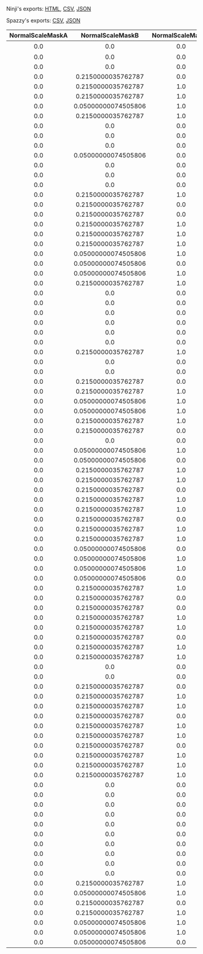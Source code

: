Ninji's exports: [HTML](https://wuffs.org/acnh/bcsv_150/html/ItemPlayerTopsForm.html), [CSV](https://wuffs.org/acnh/bcsv_150/csv/ItemPlayerTopsForm.csv), [JSON](https://wuffs.org/acnh/bcsv_150/json/ItemPlayerTopsForm.json)

Spazzy's exports: [CSV](https://github.com/McSpazzy/acnh-csv/blob/master/ItemPlayerTopsForm.csv), [JSON](https://github.com/McSpazzy/acnh-json/blob/master/ItemPlayerTopsForm.json)

| NormalScaleMaskA | NormalScaleMaskB | NormalScaleMaskG | NormalScaleMaskR | UniqueID | Label | Name | NpcResName | NpcSpResName | ResName | TorsoResName |
|:--:|:--:|:--:|:--:|:--:|:--:|:--:|:--:|:--:|:--:|:--:|
| 0.0 | 0.0 | 0.0 | 0.0 | 0 | 'None' | 'なし' | '' | '' | '' | '' | 
| 0.0 | 0.0 | 0.0 | 0.0 | 62 | 'NpcSpTopsSzaTshirtsL' | 'NpcSpTopsSzaTshirtsL' | '' | '' | 'NpcSpTopsSzaTshirtsL' | '' | 
| 0.0 | 0.0 | 0.0 | 0.0 | 63 | 'NpcSpBottomsRcmApronNS' | 'NpcSpBottomsRcmApronNS' | '' | '' | 'NpcSpBottomsRcmApronNS' | '' | 
| 0.0 | 0.2150000035762787 | 0.0 | 1.0 | 64 | 'PlayerTopsOnepieceSalopetteN' | 'PlayerTopsOnepieceSalopetteN' | 'OnepieceN' | 'OnepieceN' | 'PlayerTopsOnepieceSalopetteN' | 'FtrTorsoTopsPants' | 
| 0.0 | 0.2150000035762787 | 1.0 | 1.0 | 65 | 'PlayerTopsOnepieceSalopetteH' | 'PlayerTopsOnepieceSalopetteH' | 'OnepieceH' | 'OnepieceH' | 'PlayerTopsOnepieceSalopetteH' | 'FtrTorsoTopsPants' | 
| 0.0 | 0.2150000035762787 | 1.0 | 1.0 | 66 | 'PlayerTopsOnepieceSalopetteL' | 'PlayerTopsOnepieceSalopetteL' | 'OnepieceL' | 'OnepieceL' | 'PlayerTopsOnepieceSalopetteL' | 'FtrTorsoTopsPants' | 
| 0.0 | 0.05000000074505806 | 1.0 | 0.0 | 67 | 'PlayerTopsTopPuffH' | 'PlayerTopsTopPuffH' | 'TshirtsH' | 'TshirtsH' | 'PlayerTopsTopPuffH' | 'FtrTorsoTops' | 
| 0.0 | 0.2150000035762787 | 1.0 | 1.0 | 68 | 'PlayerTopsOnepieceAlinemydesign3dsL' | 'PlayerTopsOnepieceAlinemydesign3dsL' | 'OnepieceL' | 'OnepieceL' | 'PlayerTopsOnepieceAlinemydesign3dsL' | 'FtrTorsoTops' | 
| 0.0 | 0.0 | 0.0 | 0.0 | 69 | 'NpcSpTopsRcoTshirtsL' | 'NpcSpTopsRcoTshirtsL' | '' | '' | 'NpcSpTopsRcoTshirtsL' | '' | 
| 0.0 | 0.0 | 0.0 | 0.0 | 70 | 'NpcSpTopsRcmOuterL' | 'NpcSpTopsRcmOuterL' | '' | '' | 'NpcSpTopsRcmOuterL' | '' | 
| 0.0 | 0.0 | 0.0 | 0.0 | 71 | 'NpcSpTopsRcmYshirtsH' | 'NpcSpTopsRcmYshirtsH' | '' | '' | 'NpcSpTopsRcmYshirtsH' | '' | 
| 0.0 | 0.05000000074505806 | 0.0 | 0.0 | 72 | 'PlayerTopsTopYshirtsmydesignN' | 'PlayerTopsTopYshirtsmydesignN' | 'TshirtsmydesignN' | 'TshirtsN' | 'PlayerTopsTopYshirtsmydesignN' | 'FtrTorsoTops' | 
| 0.0 | 0.0 | 0.0 | 0.0 | 73 | 'NpcSpTopsRcmYshirtsapronH' | 'NpcSpTopsRcmYshirtsapronH' | '' | '' | 'NpcSpTopsRcmYshirtsapronH' | '' | 
| 0.0 | 0.0 | 0.0 | 0.0 | 74 | 'NpcSpTopsSzaYshirtsH' | 'NpcSpTopsSzaYshirtsH' | '' | '' | 'NpcSpTopsSzaYshirtsH' | '' | 
| 0.0 | 0.0 | 0.0 | 0.0 | 75 | 'NpcSpTopsSzaOuterL' | 'NpcSpTopsSzaOuterL' | '' | '' | 'NpcSpTopsSzaOuterL' | '' | 
| 0.0 | 0.2150000035762787 | 1.0 | 1.0 | 76 | 'PlayerTopsOnepieceKimonomydesignL' | 'PlayerTopsOnepieceKimonomydesignL' | 'OnepiecemydesignL' | 'OnepieceL' | 'PlayerTopsOnepieceKimonomydesignL' | 'FtrTorsoTops' | 
| 0.0 | 0.2150000035762787 | 0.0 | 1.0 | 78 | 'PlayerTopsOnepieceRibmydesignN' | 'PlayerTopsOnepieceRibmydesignN' | 'OnepiecemydesignN' | 'OnepieceN' | 'PlayerTopsOnepieceRibmydesignN' | 'FtrTorsoTops' | 
| 0.0 | 0.2150000035762787 | 0.0 | 1.0 | 79 | 'PlayerTopsOnepieceBoxmydesignN' | 'PlayerTopsOnepieceBoxmydesignN' | 'OnepiecemydesignN' | 'OnepieceN' | 'PlayerTopsOnepieceBoxmydesignN' | 'FtrTorsoTops' | 
| 0.0 | 0.2150000035762787 | 1.0 | 1.0 | 80 | 'PlayerTopsOnepieceDressmydesignL' | 'PlayerTopsOnepieceDressmydesignL' | 'OnepiecemydesignL' | 'OnepieceL' | 'PlayerTopsOnepieceDressmydesignL' | 'FtrTorsoTops' | 
| 0.0 | 0.2150000035762787 | 1.0 | 1.0 | 81 | 'PlayerTopsOnepieceBalloonmydesignH' | 'PlayerTopsOnepieceBalloonmydesignH' | 'OnepiecemydesignH' | 'OnepieceH' | 'PlayerTopsOnepieceBalloonmydesignH' | 'FtrTorsoTops' | 
| 0.0 | 0.2150000035762787 | 1.0 | 1.0 | 82 | 'PlayerTopsTopCoatmydesignL' | 'PlayerTopsTopCoatmydesignL' | 'OnepiecemydesignL' | 'OnepieceL' | 'PlayerTopsTopCoatmydesignL' | 'FtrTorsoTops' | 
| 0.0 | 0.05000000074505806 | 1.0 | 0.0 | 83 | 'PlayerTopsTopTshirtsmydesignH' | 'PlayerTopsTopTshirtsmydesignH' | 'TshirtsmydesignH' | 'TshirtsH' | 'PlayerTopsTopTshirtsmydesignH' | 'FtrTorsoTops' | 
| 0.0 | 0.05000000074505806 | 0.0 | 0.0 | 85 | 'PlayerTopsTopTshirtsmydesignN' | 'PlayerTopsTopTshirtsmydesignN' | 'TshirtsmydesignN' | 'TshirtsN' | 'PlayerTopsTopTshirtsmydesignN' | 'FtrTorsoTops' | 
| 0.0 | 0.05000000074505806 | 1.0 | 0.0 | 87 | 'PlayerTopsTopOutermydesignL' | 'PlayerTopsTopOutermydesignL' | 'TshirtsmydesignL' | 'TshirtsL' | 'PlayerTopsTopOutermydesignL' | 'FtrTorsoTops' | 
| 0.0 | 0.2150000035762787 | 1.0 | 1.0 | 88 | 'PlayerTopsOnepieceRobeL' | 'PlayerTopsOnepieceRobeL' | 'OnepieceL' | 'OnepieceL' | 'PlayerTopsOnepieceRobeL' | 'FtrTorsoTops' | 
| 0.0 | 0.0 | 0.0 | 0.0 | 95 | 'NpcSpTopsXctTshirtsN' | 'NpcSpTopsXctTshirtsN' | '' | '' | 'NpcSpTopsXctTshirtsN' | '' | 
| 0.0 | 0.0 | 0.0 | 0.0 | 97 | 'NpcSpBottomsFoxApronNS' | 'NpcSpBottomsFoxApronNS' | '' | '' | 'NpcSpBottomsFoxApronNS' | '' | 
| 0.0 | 0.0 | 0.0 | 0.0 | 98 | 'NpcSpTopsAlwOnepieceN' | 'NpcSpTopsAlwOnepieceN' | '' | '' | 'NpcSpTopsAlwOnepieceN' | '' | 
| 0.0 | 0.0 | 0.0 | 0.0 | 99 | 'NpcSpTopsAlpOnepieceN' | 'NpcSpTopsAlpOnepieceN' | '' | '' | 'NpcSpTopsAlpOnepieceN' | '' | 
| 0.0 | 0.0 | 0.0 | 0.0 | 101 | 'NpcSpTopsAlwOnepieceDressN' | 'NpcSpTopsAlwOnepieceDressN' | '' | '' | 'NpcSpTopsAlwOnepieceDressN' | '' | 
| 0.0 | 0.0 | 0.0 | 0.0 | 102 | 'NpcSpTopsAlpTshirtsL' | 'NpcSpTopsAlpTshirtsL' | '' | '' | 'NpcSpTopsAlpTshirtsL' | '' | 
| 0.0 | 0.2150000035762787 | 1.0 | 1.0 | 108 | 'PlayerTopsMarinesuitNormalL' | 'PlayerTopsMarinesuitNormalL' | 'OnepieceL' | 'OnepieceL' | 'PlayerTopsMarinesuitNormalL' | 'FtrTorsoTopsPants' | 
| 0.0 | 0.0 | 0.0 | 0.0 | 109 | 'NpcSpBottomsFoxPantsWide' | 'NpcSpBottomsFoxPantsWide' | '' | '' | 'NpcSpBottomsFoxPantsWide' | '' | 
| 0.0 | 0.0 | 0.0 | 0.0 | 110 | 'NpcSpTopsFoxOuterL' | 'NpcSpTopsFoxOuterL' | '' | '' | 'NpcSpTopsFoxOuterL' | '' | 
| 0.0 | 0.2150000035762787 | 0.0 | 1.0 | 111 | 'PlayerTopsMarinesuitNormalN' | 'PlayerTopsMarinesuitNormalN' | 'OnepieceN' | 'OnepieceN' | 'PlayerTopsMarinesuitNormalN' | 'FtrTorsoTopsPants' | 
| 0.0 | 0.2150000035762787 | 1.0 | 1.0 | 112 | 'PlayerTopsMarinesuitNormalH' | 'PlayerTopsMarinesuitNormalH' | 'OnepieceH' | 'OnepieceH' | 'PlayerTopsMarinesuitNormalH' | 'FtrTorsoTopsPants' | 
| 0.0 | 0.05000000074505806 | 1.0 | 0.0 | 1 | 'PlayerTopsTopTshirtsH' | 'PlayerTopsTopTshirtsH' | 'TshirtsH' | 'TshirtsH' | 'PlayerTopsTopTshirtsH' | 'FtrTorsoTops' | 
| 0.0 | 0.05000000074505806 | 1.0 | 0.0 | 2 | 'PlayerTopsTopOuterL' | 'PlayerTopsTopOuterL' | 'TshirtsL' | 'TshirtsL' | 'PlayerTopsTopOuterL' | 'FtrTorsoTops' | 
| 0.0 | 0.2150000035762787 | 1.0 | 1.0 | 3 | 'PlayerTopsTopCoatL' | 'PlayerTopsTopCoatL' | 'OnepieceL' | 'OnepieceL' | 'PlayerTopsTopCoatL' | 'FtrTorsoTops' | 
| 0.0 | 0.2150000035762787 | 0.0 | 1.0 | 4 | 'PlayerTopsOnepieceBalloonN' | 'PlayerTopsOnepieceBalloonN' | 'OnepieceN' | 'OnepieceN' | 'PlayerTopsOnepieceBalloonN' | 'FtrTorsoTops' | 
| 0.0 | 0.0 | 0.0 | 1.0 | 7 | 'PlayerBottomsPantsNormal' | 'PlayerBottomsPantsNormal' | '' | 'PantsNormal' | 'PlayerBottomsPantsNormal' | 'FtrTorsoBottomsPants' | 
| 0.0 | 0.05000000074505806 | 1.0 | 0.0 | 8 | 'PlayerTopsTopTshirtsL' | 'PlayerTopsTopTshirtsL' | 'TshirtsL' | 'TshirtsL' | 'PlayerTopsTopTshirtsL' | 'FtrTorsoTops' | 
| 0.0 | 0.05000000074505806 | 0.0 | 0.0 | 9 | 'PlayerTopsTopTshirtsN' | 'PlayerTopsTopTshirtsN' | 'TshirtsN' | 'TshirtsN' | 'PlayerTopsTopTshirtsN' | 'FtrTorsoTops' | 
| 0.0 | 0.2150000035762787 | 1.0 | 1.0 | 10 | 'PlayerTopsOnepieceBalloonH' | 'PlayerTopsOnepieceBalloonH' | 'OnepieceH' | 'OnepieceH' | 'PlayerTopsOnepieceBalloonH' | 'FtrTorsoTops' | 
| 0.0 | 0.2150000035762787 | 1.0 | 1.0 | 11 | 'PlayerTopsOnepieceBalloonL' | 'PlayerTopsOnepieceBalloonL' | 'OnepieceL' | 'OnepieceL' | 'PlayerTopsOnepieceBalloonL' | 'FtrTorsoTops' | 
| 0.0 | 0.2150000035762787 | 0.0 | 1.0 | 12 | 'PlayerTopsOnepieceAlineN' | 'PlayerTopsOnepieceAlineN' | 'OnepieceN' | 'OnepieceN' | 'PlayerTopsOnepieceAlineN' | 'FtrTorsoTops' | 
| 0.0 | 0.2150000035762787 | 1.0 | 1.0 | 13 | 'PlayerTopsOnepieceAlineH' | 'PlayerTopsOnepieceAlineH' | 'OnepieceH' | 'OnepieceH' | 'PlayerTopsOnepieceAlineH' | 'FtrTorsoTops' | 
| 0.0 | 0.2150000035762787 | 1.0 | 1.0 | 14 | 'PlayerTopsOnepieceAlineL' | 'PlayerTopsOnepieceAlineL' | 'OnepieceL' | 'OnepieceL' | 'PlayerTopsOnepieceAlineL' | 'FtrTorsoTops' | 
| 0.0 | 0.2150000035762787 | 0.0 | 1.0 | 15 | 'PlayerTopsOnepieceBoxN' | 'PlayerTopsOnepieceBoxN' | 'OnepieceN' | 'OnepieceN' | 'PlayerTopsOnepieceBoxN' | 'FtrTorsoTops' | 
| 0.0 | 0.2150000035762787 | 1.0 | 1.0 | 16 | 'PlayerTopsOnepieceBoxH' | 'PlayerTopsOnepieceBoxH' | 'OnepieceH' | 'OnepieceH' | 'PlayerTopsOnepieceBoxH' | 'FtrTorsoTops' | 
| 0.0 | 0.2150000035762787 | 1.0 | 1.0 | 17 | 'PlayerTopsOnepieceBoxL' | 'PlayerTopsOnepieceBoxL' | 'OnepieceL' | 'OnepieceL' | 'PlayerTopsOnepieceBoxL' | 'FtrTorsoTops' | 
| 0.0 | 0.05000000074505806 | 0.0 | 0.0 | 18 | 'PlayerTopsTopOuterN' | 'PlayerTopsTopOuterN' | 'TshirtsN' | 'TshirtsN' | 'PlayerTopsTopOuterN' | 'FtrTorsoTops' | 
| 0.0 | 0.05000000074505806 | 1.0 | 0.0 | 20 | 'PlayerTopsTopYshirtsL' | 'PlayerTopsTopYshirtsL' | 'TshirtsL' | 'TshirtsL' | 'PlayerTopsTopYshirtsL' | 'FtrTorsoTops' | 
| 0.0 | 0.05000000074505806 | 1.0 | 0.0 | 21 | 'PlayerTopsTopYshirtsH' | 'PlayerTopsTopYshirtsH' | 'TshirtsH' | 'TshirtsH' | 'PlayerTopsTopYshirtsH' | 'FtrTorsoTops' | 
| 0.0 | 0.05000000074505806 | 0.0 | 0.0 | 22 | 'PlayerTopsTopYshirtsN' | 'PlayerTopsTopYshirtsN' | 'TshirtsN' | 'TshirtsN' | 'PlayerTopsTopYshirtsN' | 'FtrTorsoTops' | 
| 0.0 | 0.2150000035762787 | 1.0 | 1.0 | 26 | 'PlayerTopsTopCoatH' | 'PlayerTopsTopCoatH' | 'OnepieceH' | 'OnepieceH' | 'PlayerTopsTopCoatH' | 'FtrTorsoTops' | 
| 0.0 | 0.2150000035762787 | 0.0 | 1.0 | 27 | 'PlayerTopsTopCoatN' | 'PlayerTopsTopCoatN' | 'OnepieceN' | 'OnepieceN' | 'PlayerTopsTopCoatN' | 'FtrTorsoTops' | 
| 0.0 | 0.2150000035762787 | 0.0 | 1.0 | 28 | 'PlayerTopsOnepieceRibN' | 'PlayerTopsOnepieceRibN' | 'OnepieceN' | 'OnepieceN' | 'PlayerTopsOnepieceRibN' | 'FtrTorsoTops' | 
| 0.0 | 0.2150000035762787 | 1.0 | 1.0 | 29 | 'PlayerTopsOnepieceRibH' | 'PlayerTopsOnepieceRibH' | 'OnepieceH' | 'OnepieceH' | 'PlayerTopsOnepieceRibH' | 'FtrTorsoTops' | 
| 0.0 | 0.2150000035762787 | 1.0 | 1.0 | 30 | 'PlayerTopsOnepieceRibL' | 'PlayerTopsOnepieceRibL' | 'OnepieceL' | 'OnepieceL' | 'PlayerTopsOnepieceRibL' | 'FtrTorsoTops' | 
| 0.0 | 0.2150000035762787 | 0.0 | 1.0 | 33 | 'PlayerTopsOnepieceDressN' | 'PlayerTopsOnepieceDressN' | 'OnepieceN' | 'OnepieceN' | 'PlayerTopsOnepieceDressN' | 'FtrTorsoTops' | 
| 0.0 | 0.2150000035762787 | 1.0 | 1.0 | 34 | 'PlayerTopsOnepieceDressH' | 'PlayerTopsOnepieceDressH' | 'OnepieceH' | 'OnepieceH' | 'PlayerTopsOnepieceDressH' | 'FtrTorsoTops' | 
| 0.0 | 0.2150000035762787 | 1.0 | 1.0 | 35 | 'PlayerTopsOnepieceDressL' | 'PlayerTopsOnepieceDressL' | 'OnepieceL' | 'OnepieceL' | 'PlayerTopsOnepieceDressL' | 'FtrTorsoTops' | 
| 0.0 | 0.0 | 0.0 | 1.0 | 36 | 'PlayerBottomsSkirtAline' | 'PlayerBottomsSkirtAline' | '' | 'SkirtAline' | 'PlayerBottomsSkirtAline' | 'FtrTorsoBottoms' | 
| 0.0 | 0.0 | 0.0 | 1.0 | 38 | 'PlayerBottomsPantsWide' | 'PlayerBottomsPantsWide' | '' | 'PantsWide' | 'PlayerBottomsPantsWide' | 'FtrTorsoBottomsPants' | 
| 0.0 | 0.2150000035762787 | 0.0 | 1.0 | 39 | 'PlayerTopsOnepieceOverallN' | 'PlayerTopsOnepieceOverallN' | 'OnepieceN' | 'OnepieceN' | 'PlayerTopsOnepieceOverallN' | 'FtrTorsoTopsPants' | 
| 0.0 | 0.2150000035762787 | 1.0 | 1.0 | 40 | 'PlayerTopsOnepieceOverallH' | 'PlayerTopsOnepieceOverallH' | 'OnepieceH' | 'OnepieceH' | 'PlayerTopsOnepieceOverallH' | 'FtrTorsoTopsPants' | 
| 0.0 | 0.2150000035762787 | 1.0 | 1.0 | 41 | 'PlayerTopsOnepieceOverallL' | 'PlayerTopsOnepieceOverallL' | 'OnepieceL' | 'OnepieceL' | 'PlayerTopsOnepieceOverallL' | 'FtrTorsoTopsPants' | 
| 0.0 | 0.2150000035762787 | 0.0 | 1.0 | 42 | 'PlayerTopsOnepieceAlongN' | 'PlayerTopsOnepieceAlongN' | 'OnepieceN' | 'OnepieceN' | 'PlayerTopsOnepieceAlongN' | 'FtrTorsoTops' | 
| 0.0 | 0.2150000035762787 | 1.0 | 1.0 | 43 | 'PlayerTopsOnepieceAlongH' | 'PlayerTopsOnepieceAlongH' | 'OnepieceH' | 'OnepieceH' | 'PlayerTopsOnepieceAlongH' | 'FtrTorsoTops' | 
| 0.0 | 0.2150000035762787 | 1.0 | 1.0 | 44 | 'PlayerTopsOnepieceAlongL' | 'PlayerTopsOnepieceAlongL' | 'OnepieceL' | 'OnepieceL' | 'PlayerTopsOnepieceAlongL' | 'FtrTorsoTops' | 
| 0.0 | 0.2150000035762787 | 0.0 | 1.0 | 45 | 'PlayerTopsOnepieceBlongN' | 'PlayerTopsOnepieceBlongN' | 'OnepieceN' | 'OnepieceN' | 'PlayerTopsOnepieceBlongN' | 'FtrTorsoTops' | 
| 0.0 | 0.2150000035762787 | 1.0 | 1.0 | 46 | 'PlayerTopsOnepieceBlongH' | 'PlayerTopsOnepieceBlongH' | 'OnepieceH' | 'OnepieceH' | 'PlayerTopsOnepieceBlongH' | 'FtrTorsoTops' | 
| 0.0 | 0.2150000035762787 | 1.0 | 1.0 | 47 | 'PlayerTopsOnepieceBlongL' | 'PlayerTopsOnepieceBlongL' | 'OnepieceL' | 'OnepieceL' | 'PlayerTopsOnepieceBlongL' | 'FtrTorsoTops' | 
| 0.0 | 0.2150000035762787 | 1.0 | 1.0 | 48 | 'PlayerTopsOnepieceKimonoL' | 'PlayerTopsOnepieceKimonoL' | 'OnepieceL' | 'OnepieceL' | 'PlayerTopsOnepieceKimonoL' | 'FtrTorsoTops' | 
| 0.0 | 0.0 | 0.0 | 1.0 | 49 | 'PlayerBottomsSkirtBox' | 'PlayerBottomsSkirtBox' | '' | 'SkirtBox' | 'PlayerBottomsSkirtBox' | 'FtrTorsoBottoms' | 
| 0.0 | 0.0 | 0.0 | 1.0 | 50 | 'PlayerBottomsSkirtLong' | 'PlayerBottomsSkirtLong' | '' | 'SkirtLong' | 'PlayerBottomsSkirtLong' | 'FtrTorsoBottoms' | 
| 0.0 | 0.0 | 0.0 | 1.0 | 51 | 'PlayerBottomsPantsHalf' | 'PlayerBottomsPantsHalf' | '' | 'PantsHalf' | 'PlayerBottomsPantsHalf' | 'FtrTorsoBottomsPants' | 
| 0.0 | 0.0 | 0.0 | 1.0 | 52 | 'PlayerBottomsPantsHot' | 'PlayerBottomsPantsHot' | '' | 'PantsHot' | 'PlayerBottomsPantsHot' | 'FtrTorsoBottomsPants' | 
| 0.0 | 0.0 | 0.0 | 0.0 | 53 | 'NpcSpTopsRcoYshirtsH' | 'NpcSpTopsRcoYshirtsH' | '' | '' | 'NpcSpTopsRcoYshirtsH' | '' | 
| 0.0 | 0.0 | 0.0 | 0.0 | 54 | 'NpcSpBottomsRcoPantsHalf' | 'NpcSpBottomsRcoPantsHalf' | '' | '' | 'NpcSpBottomsRcoPantsHalf' | '' | 
| 0.0 | 0.0 | 0.0 | 0.0 | 55 | 'NpcSpTopsSzaTshirtsH' | 'NpcSpTopsSzaTshirtsH' | '' | '' | 'NpcSpTopsSzaTshirtsH' | '' | 
| 0.0 | 0.0 | 0.0 | 0.0 | 56 | 'NpcSpBottomsSzaSkirtBox' | 'NpcSpBottomsSzaSkirtBox' | '' | '' | 'NpcSpBottomsSzaSkirtBox' | '' | 
| 0.0 | 0.0 | 0.0 | 0.0 | 57 | 'NpcSpBottomsRcoPantsNormal' | 'NpcSpBottomsRcoPantsNormal' | '' | '' | 'NpcSpBottomsRcoPantsNormal' | '' | 
| 0.0 | 0.0 | 0.0 | 0.0 | 58 | 'NpcSpTopsRcoOuterL' | 'NpcSpTopsRcoOuterL' | '' | '' | 'NpcSpTopsRcoOuterL' | '' | 
| 0.0 | 0.2150000035762787 | 1.0 | 1.0 | 59 | 'PlayerTopsOnepieceAlinemydesignH' | 'PlayerTopsOnepieceAlinemydesignH' | 'OnepiecemydesignH' | 'OnepieceH' | 'PlayerTopsOnepieceAlinemydesignH' | 'FtrTorsoTops' | 
| 0.0 | 0.05000000074505806 | 1.0 | 0.0 | 60 | 'PlayerTopsTopYshirtsmydesignL' | 'PlayerTopsTopYshirtsmydesignL' | 'TshirtsmydesignL' | 'TshirtsL' | 'PlayerTopsTopYshirtsmydesignL' | 'FtrTorsoTops' | 
| 0.0 | 0.2150000035762787 | 0.0 | 1.0 | 90 | 'PlayerTopsOnepieceAlinemydesign3dsN' | 'PlayerTopsOnepieceAlinemydesign3dsN' | 'OnepieceN' | 'OnepieceN' | 'PlayerTopsOnepieceAlinemydesign3dsN' | 'FtrTorsoTops' | 
| 0.0 | 0.2150000035762787 | 1.0 | 1.0 | 89 | 'PlayerTopsOnepieceAlinemydesign3dsH' | 'PlayerTopsOnepieceAlinemydesign3dsH' | 'OnepieceH' | 'OnepieceH' | 'PlayerTopsOnepieceAlinemydesign3dsH' | 'FtrTorsoTops' | 
| 0.0 | 0.05000000074505806 | 1.0 | 0.0 | 93 | 'PlayerTopsTopTshirtsmydesign3dsH' | 'PlayerTopsTopTshirtsmydesign3dsH' | 'TshirtsH' | 'TshirtsH' | 'PlayerTopsTopTshirtsmydesign3dsH' | 'FtrTorsoTops' | 
| 0.0 | 0.05000000074505806 | 1.0 | 0.0 | 92 | 'PlayerTopsTopTshirtsmydesign3dsL' | 'PlayerTopsTopTshirtsmydesign3dsL' | 'TshirtsL' | 'TshirtsL' | 'PlayerTopsTopTshirtsmydesign3dsL' | 'FtrTorsoTops' | 
| 0.0 | 0.05000000074505806 | 0.0 | 0.0 | 91 | 'PlayerTopsTopTshirtsmydesign3dsN' | 'PlayerTopsTopTshirtsmydesign3dsN' | 'TshirtsN' | 'TshirtsN' | 'PlayerTopsTopTshirtsmydesign3dsN' | 'FtrTorsoTops' | 
